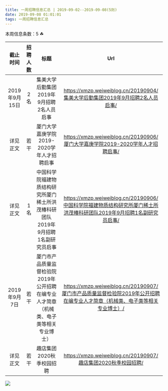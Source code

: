 ```yaml
---
title: 一周招聘信息汇总 | 2019-09-02--2019-09-08(5则)
date: 2019-09-08 01:01:01
tags: 一周招聘信息汇总
---
```

本周信息条数：5   ☘ 
<!-- more -->

| 截止时间 | 招聘人数 | 标题 | Url |
| :-: | :-: | :-: | :-: |
| 2019年9月15日 | 2名 | 集美大学后勤集团2019年9月招聘2名人员启事|https://xmzp.weiweiblog.cn/20190904/集美大学后勤集团2019年9月招聘2名人员启事/ |
| 详见正文 | 若干 | 厦门大学嘉庚学院2019-2020学年人才招聘启事|https://xmzp.weiweiblog.cn/20190906/厦门大学嘉庚学院2019-2020学年人才招聘启事/ |
| 详见正文 | 1名 | 中国科学院福建物质结构研究所厦门稀土所洪茂椿科研团队2019年9月招聘1名副研究员启事|https://xmzp.weiweiblog.cn/20190906/中国科学院福建物质结构研究所厦门稀土所洪茂椿科研团队2019年9月招聘1名副研究员启事/ |
| 2019年9月7日 | 若干 | 厦门市产品质量监督检验院2019年公开招聘在编专业人才简章（机械类、电子类等相关专业博士）|https://xmzp.weiweiblog.cn/20190907/厦门市产品质量监督检验院2019年公开招聘在编专业人才简章（机械类、电子类等相关专业博士）/ |
| 详见正文 | 若干 | 趣店集团2020秋季校园招聘|https://xmzp.weiweiblog.cn/20190907/趣店集团2020秋季校园招聘/ |
![](https://cdn.weiweiblog.cn/20181015134814.png)